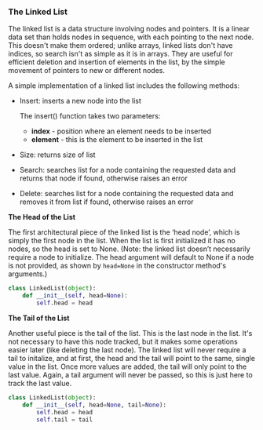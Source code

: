 <!--title={The Linked List}-->

### The Linked List

The linked list is a data structure involving nodes and pointers. It is a linear data set than holds nodes in sequence, with each pointing to the next node. This doesn't make them ordered; unlike arrays, linked lists don't have indices, so search isn't as simple as it is in arrays. They are useful for efficient deletion and insertion of elements in the list, by the simple movement of pointers to new or different nodes.

A simple implementation of a linked list includes the following methods:

- Insert: inserts a new node into the list

  The insert() function takes two parameters:

  - **index** - position where an element needs to be inserted
  - **element** - this is the element to be inserted in the list

- Size: returns size of list

- Search: searches list for a node containing the requested data and returns that node if found, otherwise raises an error

- Delete: searches list for a node containing the requested data and removes it from list if found, otherwise raises an error


**The Head of the List**

The first architectural piece of the linked list is the ‘head node’, which is simply the first node in the list. When the list is first initialized it has no nodes, so the head is set to None. (Note: the linked list doesn’t necessarily require a node to initialize. The head argument will default to None if a node is not provided, as shown by `head=None` in the constructor method's arguments.)

```python
class LinkedList(object):
    def __init__(self, head=None):
        self.head = head
```

**The Tail of the List**

Another useful piece is the tail of the list. This is the last node in the list. It's not necessary to have this node tracked, but it makes some operations easier later (like deleting the last node). The linked list will never require a tail to initalize, and at first, the head and the tail will point to the same, single value in the list. Once more values are added, the tail will only point to the last value. Again, a tail argument will never be passed, so this is just here to track the last value. 

```python
class LinkedList(object):
    def __init__(self, head=None, tail=None):
        self.head = head
        self.tail = tail
```

